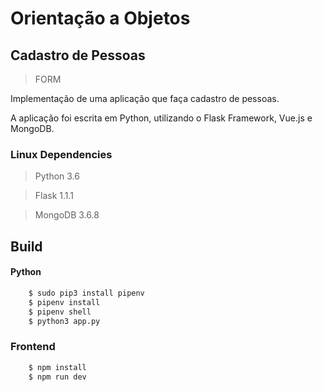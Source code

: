 # Orientação a Objetos

## Cadastro de Pessoas

>FORM
<p>Implementação de uma aplicação que faça cadastro de pessoas.</p>
<p>A aplicação foi escrita em Python, utilizando o Flask Framework, Vue.js e MongoDB.</p>

### Linux Dependencies

> Python 3.6

> Flask 1.1.1

> MongoDB 3.6.8

## Build

#### Python

```bash
	$ sudo pip3 install pipenv
	$ pipenv install
	$ pipenv shell
	$ python3 app.py
```
### Frontend

```bash
	$ npm install
	$ npm run dev
```
